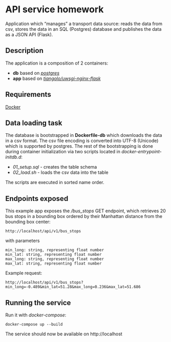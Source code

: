 # API service homework

Application which “manages” a transport data source: reads the data from csv, stores the data in an SQL (Postgres) database and publishes the data as a JSON API (Flask).


## Description ##
The application is a composition of 2 containers:
- **db** based on [_postgres_](https://hub.docker.com/_/postgres) 
- **app** based on [_tiangolo/uwsgi-nginx-flask_](https://hub.docker.com/r/tiangolo/uwsgi-nginx-flask/)


## Requirements ##

[Docker](https://docs.docker.com/get-docker/)

## Data loading task ##

The database is bootstrapped in **Dockerfile-db** which downloads the data in a csv format. 
The csv file encoding is converted into UTF-8 (Unicode) which is supported by postgres.
The rest of the bootstrapping is done during container initialization via two scripts located in _docker-entrypoint-initdb.d_:

- _01_setup.sql_ - creates the table schema
- _02_load.sh_ - loads the csv data into the table

The scripts are executed in sorted name order.

## Endpoints exposed

This example app exposes the _/bus_stops_ GET endpoint, 
which retrieves 20 bus stops in a bounding box ordered by their Manhattan distance from the bounding box center:

    http://localhost/api/v1/bus_stops

with parameters

    min_long: string, representing float number
    min_lat: string, representing float number
    max_long: string, representing float number
    max_lat: string, representing float number

Example request:

    http://localhost/api/v1/bus_stops?min_long=-0.489&min_lat=51.28&max_long=0.236&max_lat=51.686
    
## Running the service

Run it with *docker-compose*:

    docker-compose up --build

The service should now be available on http://localhost
